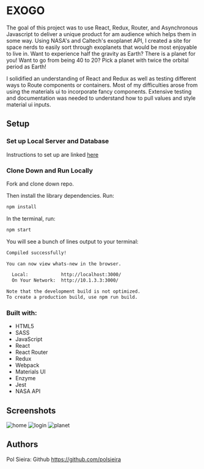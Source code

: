 # EXOGO

The goal of this project was to use React, Redux, Router, and Asynchronous Javascript to deliver a unique product for am audience which helps them in some way. Using NASA's and Caltech's exoplanet API, I created a site for space nerds to easily sort through exoplanets that would be most enjoyable to live in. Want to experience half the gravity as Earth? There is a planet for you! Want to go from being 40 to 20? Pick a planet with twice the orbital period as Earth! 

I solidified an understanding of React and Redux as well as testing different ways to Route components or containers. Most of my difficulties arose from using the materials ui to incorporate fancy components. Extensive testing and documentation was needed to understand how to pull values and style material ui inputs. 

## Setup

### Set up Local Server and Database

Instructions to set up are linked [here](https://github.com/turingschool-examples/favorites-tracker-api)

### Clone Down and Run Locally

Fork and clone down repo.

Then install the library dependencies. Run:

```bash
npm install
```

In the terminal, run:

```bash
npm start
```

You will see a bunch of lines output to your terminal: 

```bash
Compiled successfully!

You can now view whats-new in the browser.

  Local:            http://localhost:3000/
  On Your Network:  http://10.1.3.3:3000/

Note that the development build is not optimized.
To create a production build, use npm run build.
```

### Built with:

* HTML5
* SASS
* JavaScript
* React
* React Router
* Redux
* Webpack
* Materials UI
* Enzyme
* Jest
* NASA API

## Screenshots

![home](https://user-images.githubusercontent.com/25589695/68163574-bc1e1500-ff52-11e9-8770-9186040de6b3.png)
![login](https://user-images.githubusercontent.com/25589695/68163572-bc1e1500-ff52-11e9-844f-8fc9dc39cde7.png)
![planet](https://user-images.githubusercontent.com/25589695/68163571-bb857e80-ff52-11e9-801f-474b419ab510.png)

## Authors

Pol Sieira: Github <https://github.com/polsieira>
